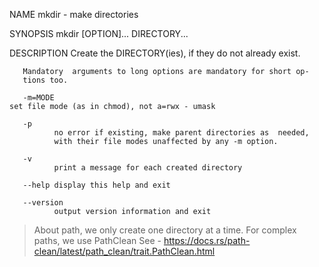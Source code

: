 NAME
       mkdir - make directories

SYNOPSIS
       mkdir [OPTION]... DIRECTORY...

DESCRIPTION
       Create the DIRECTORY(ies), if they do not already exist.

       Mandatory  arguments to long options are mandatory for short op‐
       tions too.

       -m=MODE
    set file mode (as in chmod), not a=rwx - umask

       -p
              no error if existing, make parent directories as  needed,
              with their file modes unaffected by any -m option.

       -v
              print a message for each created directory

       --help display this help and exit

       --version
              output version information and exit


> About path, we only create one directory at a time.
For complex paths, we use PathClean
See - https://docs.rs/path-clean/latest/path_clean/trait.PathClean.html

